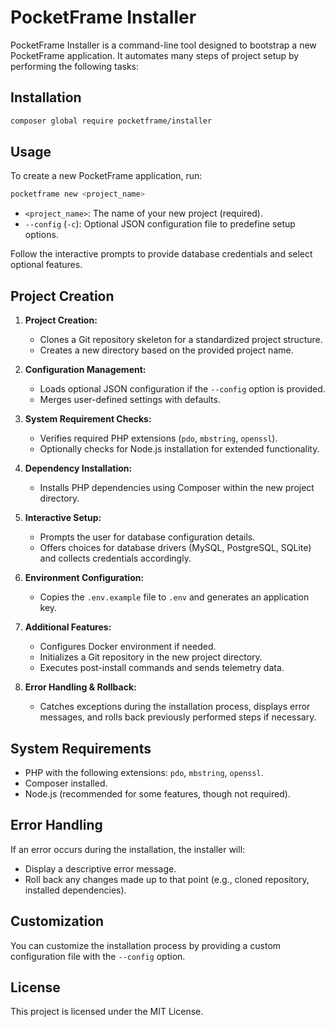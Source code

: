 # PocketFrame Installer

PocketFrame Installer is a command-line tool designed to bootstrap a new PocketFrame application. It automates many steps of project setup by performing the following tasks:

## Installation

```bash
composer global require pocketframe/installer
```

## Usage

To create a new PocketFrame application, run:

```bash
pocketframe new <project_name>
```

- `<project_name>`: The name of your new project (required).
- `--config` (`-c`): Optional JSON configuration file to predefine setup options.

Follow the interactive prompts to provide database credentials and select optional features.

## Project Creation

1. **Project Creation:**
   - Clones a Git repository skeleton for a standardized project structure.
   - Creates a new directory based on the provided project name.

2. **Configuration Management:**
   - Loads optional JSON configuration if the `--config` option is provided.
   - Merges user-defined settings with defaults.

3. **System Requirement Checks:**
   - Verifies required PHP extensions (`pdo`, `mbstring`, `openssl`).
   - Optionally checks for Node.js installation for extended functionality.

4. **Dependency Installation:**
   - Installs PHP dependencies using Composer within the new project directory.

5. **Interactive Setup:**
   - Prompts the user for database configuration details.
   - Offers choices for database drivers (MySQL, PostgreSQL, SQLite) and collects credentials accordingly.

6. **Environment Configuration:**
   - Copies the `.env.example` file to `.env` and generates an application key.

7. **Additional Features:**
   - Configures Docker environment if needed.
   - Initializes a Git repository in the new project directory.
   - Executes post-install commands and sends telemetry data.

8. **Error Handling & Rollback:**
   - Catches exceptions during the installation process, displays error messages, and rolls back previously performed steps if necessary.


## System Requirements

- PHP with the following extensions: `pdo`, `mbstring`, `openssl`.
- Composer installed.
- Node.js (recommended for some features, though not required).

## Error Handling

If an error occurs during the installation, the installer will:

- Display a descriptive error message.
- Roll back any changes made up to that point (e.g., cloned repository, installed dependencies).

## Customization

You can customize the installation process by providing a custom configuration file with the `--config` option.

## License

This project is licensed under the MIT License.

